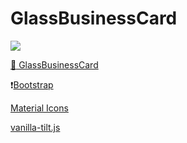 # GlassBusinessCard

![](https://github.com/acarcem/glassbusinesscard/blob/main/glass.gif)

[:link: GlassBusinessCard](https://acarcem.github.io/glassbusinesscard/)

:exclamation:[Bootstrap]('https://getbootstrap.com/')

[Material Icons]('https://material.io/resources/icons/?style=baseline')

[vanilla-tilt.js]('https://micku7zu.github.io/vanilla-tilt.js/')

